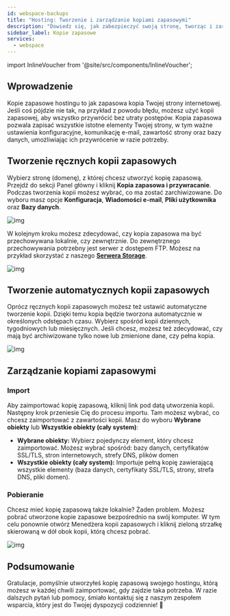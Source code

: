 ```yaml
---
id: webspace-backups
title: "Hosting: Tworzenie i zarządzanie kopiami zapasowymi"
description: "Dowiedz się, jak zabezpieczyć swoją stronę, tworząc i zarządzając ręcznymi lub automatycznymi kopiami zapasowymi, aby zapewnić odzyskiwanie danych → Sprawdź teraz"
sidebar_label: Kopie zapasowe
services:
  - webspace
---
```




import InlineVoucher from '@site/src/components/InlineVoucher';



## Wprowadzenie

Kopie zapasowe hostingu to jak zapasowa kopia Twojej strony internetowej. Jeśli coś pójdzie nie tak, na przykład z powodu błędu, możesz użyć kopii zapasowej, aby wszystko przywrócić bez utraty postępów. Kopia zapasowa pozwala zapisać wszystkie istotne elementy Twojej strony, w tym ważne ustawienia konfiguracyjne, komunikację e-mail, zawartość strony oraz bazy danych, umożliwiając ich przywrócenie w razie potrzeby.


## Tworzenie ręcznych kopii zapasowych

Wybierz stronę (domenę), z której chcesz utworzyć kopię zapasową. Przejdź do sekcji Panel główny i kliknij **Kopia zapasowa i przywracanie**. Podczas tworzenia kopii możesz wybrać, co ma zostać zarchiwizowane. Do wyboru masz opcje **Konfiguracja**, **Wiadomości e-mail**, **Pliki użytkownika** oraz **Bazy danych**. 

![img](https://screensaver01.zap-hosting.com/index.php/s/KnK6DxndGgwodow/preview)



W kolejnym kroku możesz zdecydować, czy kopia zapasowa ma być przechowywana lokalnie, czy zewnętrznie. Do zewnętrznego przechowywania potrzebny jest serwer z dostępem FTP. Możesz na przykład skorzystać z naszego **[Serwera Storage](https://zap-hosting.com/en/customer/home/storage/)**. 

![img](https://screensaver01.zap-hosting.com/index.php/s/gMdpdnqiBWBeZm3/preview)



## Tworzenie automatycznych kopii zapasowych

Oprócz ręcznych kopii zapasowych możesz też ustawić automatyczne tworzenie kopii. Dzięki temu kopia będzie tworzona automatycznie w określonych odstępach czasu. Wybierz spośród kopii dziennych, tygodniowych lub miesięcznych. Jeśli chcesz, możesz też zdecydować, czy mają być archiwizowane tylko nowe lub zmienione dane, czy pełna kopia.

![img](https://screensaver01.zap-hosting.com/index.php/s/JngcgyR8JyZ4Qoe/preview)



## Zarządzanie kopiami zapasowymi

### Import

Aby zaimportować kopię zapasową, kliknij link pod datą utworzenia kopii. Następny krok przeniesie Cię do procesu importu. Tam możesz wybrać, co chcesz zaimportować z zawartości kopii. Masz do wyboru **Wybrane obiekty** lub **Wszystkie obiekty (cały system)**:

- **Wybrane obiekty:** Wybierz pojedynczy element, który chcesz zaimportować. Możesz wybrać spośród: bazy danych, certyfikatów SSL/TLS, stron internetowych, strefy DNS, plików domen
- **Wszystkie obiekty (cały system):** Importuje pełną kopię zawierającą wszystkie elementy (baza danych, certyfikaty SSL/TLS, strony, strefa DNS, pliki domen). 



### Pobieranie

Chcesz mieć kopię zapasową także lokalnie? Żaden problem. Możesz pobrać utworzone kopie zapasowe bezpośrednio na swój komputer. W tym celu ponownie otwórz Menedżera kopii zapasowych i kliknij zieloną strzałkę skierowaną w dół obok kopii, którą chcesz pobrać. 

![img](https://screensaver01.zap-hosting.com/index.php/s/zb6agtT5mYeFgiX/preview)



## Podsumowanie

Gratulacje, pomyślnie utworzyłeś kopię zapasową swojego hostingu, którą możesz w każdej chwili zaimportować, gdy zajdzie taka potrzeba. W razie dalszych pytań lub pomocy, śmiało kontaktuj się z naszym zespołem wsparcia, który jest do Twojej dyspozycji codziennie! 🙂


<InlineVoucher />